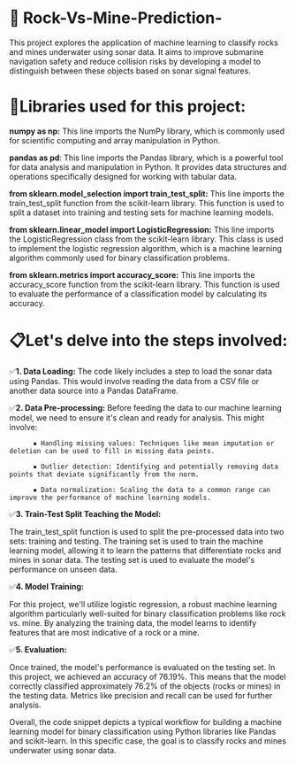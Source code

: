 # 🎯 Rock-Vs-Mine-Prediction-
This project explores the application of machine learning to classify rocks and mines underwater using sonar data. It aims to improve submarine navigation safety and reduce collision risks by developing a model to distinguish between these objects based on sonar signal features.

# 🛒Libraries used for this project:

**numpy as np:** This line imports the NumPy library, which is commonly used for scientific computing and array manipulation in Python.

**pandas as pd**: This line imports the Pandas library, which is a powerful tool for data analysis and manipulation in Python. It provides data structures and operations specifically designed for working with tabular data.

**from sklearn.model_selection import train_test_split:** This line imports the train_test_split function from the scikit-learn library. This function is used to split a dataset into training and testing sets for machine learning models.

**from sklearn.linear_model import LogisticRegression:** This line imports the LogisticRegression class from the scikit-learn library. This class is used to implement the logistic regression algorithm, which is a machine learning algorithm commonly used for binary classification problems.

**from sklearn.metrics import accuracy_score:** This line imports the accuracy_score function from the scikit-learn library. This function is used to evaluate the performance of a classification model by calculating its accuracy.

# 📋Let's delve into the steps involved:

✅**1. Data Loading:**
The code likely includes a step to load the sonar data using Pandas. This would involve reading the data from a CSV file or another data source into a Pandas DataFrame.

✅**2. Data Pre-processing:**
Before feeding the data to our machine learning model, we need to ensure it's clean and ready for analysis. This might involve:

          ▪ Handling missing values: Techniques like mean imputation or deletion can be used to fill in missing data points.
          
          ▪ Outlier detection: Identifying and potentially removing data points that deviate significantly from the norm.
          
          ▪ Data normalization: Scaling the data to a common range can improve the performance of machine learning models.

✅**3. Train-Test Split Teaching the Model:**

The train_test_split function is used to split the pre-processed data into two sets: training and testing. The training set is used to train the machine learning model, allowing it to learn the patterns that differentiate rocks and mines in sonar data. The testing set is used to evaluate the model's performance on unseen data.

✅**4. Model Training:**

For this project, we'll utilize logistic regression, a robust machine learning algorithm particularly well-suited for binary classification problems like rock vs. mine. By analyzing the training data, the model learns to identify features that are most indicative of a rock or a mine.

✅**5. Evaluation:**

Once trained, the model's performance is evaluated on the testing set. In this project, we achieved an accuracy of 76.19%. This means that the model correctly classified approximately 76.2% of the objects (rocks or mines) in the testing data. Metrics like precision and recall can be used for further analysis.

Overall, the code snippet depicts a typical workflow for building a machine learning model for binary classification using Python libraries like Pandas and scikit-learn. In this specific case, the goal is to classify rocks and mines underwater using sonar data.
